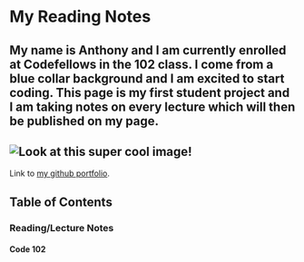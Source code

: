 # My Reading Notes

## My name is Anthony and I am currently enrolled at Codefellows in the 102 class. I come from a blue collar background and I am excited to start coding. This page is my first student project and I am taking notes on every lecture which will then be published on my page.

## ![Look at this super cool image!](https://peter.bourgon.org/postmodernism/img/koons-balloon-dog.jpg)
Link to [my github portfolio](https://github.com/anthonymbro).

## Table of Contents

### Reading/Lecture Notes

#### Code 102
